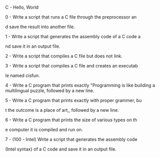 C - Hello, World                                                 

                                                                 

0 - Write a script that runs a C file through the preprocessor an

d save the result into another file.                             

                                                                 

1 - Write a script that generates the assembly code of a C code a

nd save it in an output file.                                    

                                                                 

2 - Write a script that compiles a C file but does not link.     

                                                                 

3 - Write a script that compiles a C file and creates an executab

le named cisfun.                                                 

                                                                 

4 - Write a C program that prints exactly "Programming is like building a multilingual puzzle, followed by a new line.            

                                                                 

5 - Write a C program that prints exactly with proper grammer, bu

t the outcome is a place of art,, followed by a new line.        

                                                                 

6 - Write a C program that prints the size of various types on th

e computer it is compiled and run on.                            

                                                                 

7 - (100 - Intel) Write a script that generates the assembly code

 (Intel syntax) of a C code and save it in an output file.  

